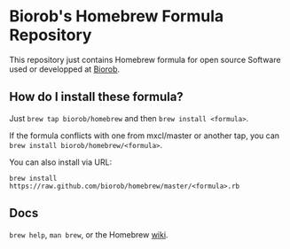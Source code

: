 Biorob's Homebrew  Formula Repository
=====================================


This repository just contains Homebrew formula for open source Software used or developped at [Biorob](http://biorob.epfl.ch).

How do I install these formula?
--------------------------------
Just `brew tap biorob/homebrew` and then `brew install <formula>`.

If the formula conflicts with one from mxcl/master or another tap, you can `brew install biorob/homebrew/<formula>`.

You can also install via URL:


    brew install https://raw.github.com/biorob/homebrew/master/<formula>.rb


Docs
----
`brew help`, `man brew`, or the Homebrew [wiki](https://github.com/mxcl/homebrew/wiki).
